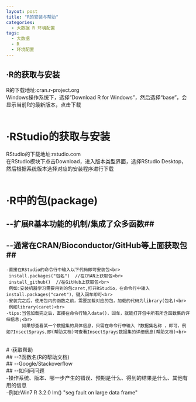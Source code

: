 ```yaml
---
layout: post
title: "R的安装与帮助"
categories:
  - 大数据 R 环境配置
tags:
  - 大数据
  - R
  - 环境配置
---
```



·R的获取与安装
------------------------

R的下载地址:cran.r-project.org<br>
Windows操作系统下，选择“Download R for Windows”，然后选择“base”，会显示当前R的最新版本，点击下载<br>
<br>
# ·RStudio的获取与安装<br>
RStudio的下载地址:rstudio.com<br>
在RStudio模块下点击Download，进入版本类型界面，选择RStudio Desktop，然后根据系统版本选择对应的安装程序进行下载<br>
<br>
# ·R中的包(package)<br>
## --扩展R基本功能的机制/集成了众多函数##<br>
## --通常在CRAN/Bioconductor/GitHub等上面获取包##<br>
    -直接在RStudio的命令行中输入以下代码即可安装包<br>
	 install.packages("包名")  //在CRAN上获取包<br>
	 install_github()  //在GitHub上获取包<br>
	 例如:安装机器学习需要用到的包caret,打开RStudio，在命令行中输入install.packages("caret")，键入回车即可<br>
	-安装完之后，使用包内的函数之前，需要加载对应的包，加载的代码为library(包名)<br>
	 例如library(caret)<br>
	-tips:当包加载完之后，直接在命令行输入data()，回车，就能打开包中所有所含函数集的详细信息;<br>
		  如果想查看某一个数据集的具体信息，只需在命令行中输入 ?数据集名称 ，即可，例如?InsectSprays,即(帮助文档)可查看InsectSprays数据集的详细信息(帮助文档)<br>
<br>
# ·获取帮助<br>
## --?函数名(R的帮助文档)<br>
## --Google/Stackoverflow<br>
## --如何问问题<br>
	-操作系统、版本、哪一步产生的错误、预期是什么、得到的结果是什么、其他有用的信息<br>
	-例如:Win7 R 3.2.0 lm()  "seg fault on large data frame"<br>